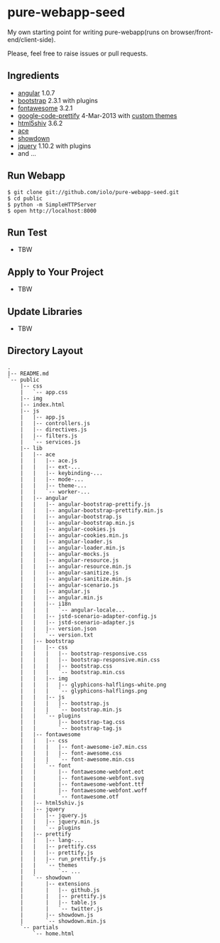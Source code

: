 pure-webapp-seed
================

My own starting point for writing pure-webapp(runs on browser/front-end/client-side).

Please, feel free to raise issues or pull requests.

Ingredients
-----------

* [angular](http://angularjs.org) 1.0.7
* [bootstrap](http://getbootstrap.com) 2.3.1 with plugins
* [fontawesome](http://fortawesome.github.com/Font-Awesome/) 3.2.1
* [google-code-prettify](http://code.google.com/p/google-code-prettify/) 4-Mar-2013 with [custom themes](http://jmblog.github.com/color-themes-for-google-code-prettify/)
* [html5shiv](https://github.com/aFarkas/html5shiv) 3.6.2
* [ace](http://ace.ajax.org)
* [showdown](https://github.com/coreyti/showdown)
* [jquery](http://jquery.com) 1.10.2 with plugins
* and ...

Run Webapp
----------

```
$ git clone git://github.com/iolo/pure-webapp-seed.git
$ cd public
$ python -m SimpleHTTPServer
$ open http://localhost:8000
```

Run Test
--------

* TBW

Apply to Your Project
---------------------

* TBW

Update Libraries
----------------

* TBW

Directory Layout
----------------

```
.
|-- README.md
`-- public
    |-- css
    |   `-- app.css
    |-- img
    |-- index.html
    |-- js
    |   |-- app.js
    |   |-- controllers.js
    |   |-- directives.js
    |   |-- filters.js
    |   `-- services.js
    |-- lib
    |   |-- ace
    |   |   |-- ace.js
    |   |   |-- ext-...
    |   |   |-- keybinding-...
    |   |   |-- mode-...
    |   |   |-- theme-...
    |   |   `-- worker-...
    |   |-- angular
    |   |   |-- angular-bootstrap-prettify.js
    |   |   |-- angular-bootstrap-prettify.min.js
    |   |   |-- angular-bootstrap.js
    |   |   |-- angular-bootstrap.min.js
    |   |   |-- angular-cookies.js
    |   |   |-- angular-cookies.min.js
    |   |   |-- angular-loader.js
    |   |   |-- angular-loader.min.js
    |   |   |-- angular-mocks.js
    |   |   |-- angular-resource.js
    |   |   |-- angular-resource.min.js
    |   |   |-- angular-sanitize.js
    |   |   |-- angular-sanitize.min.js
    |   |   |-- angular-scenario.js
    |   |   |-- angular.js
    |   |   |-- angular.min.js
    |   |   |-- i18n
    |   |   |   `-- angular-locale...
    |   |   |-- jstd-scenario-adapter-config.js
    |   |   |-- jstd-scenario-adapter.js
    |   |   |-- version.json
    |   |   `-- version.txt
    |   |-- bootstrap
    |   |   |-- css
    |   |   |   |-- bootstrap-responsive.css
    |   |   |   |-- bootstrap-responsive.min.css
    |   |   |   |-- bootstrap.css
    |   |   |   `-- bootstrap.min.css
    |   |   |-- img
    |   |   |   |-- glyphicons-halflings-white.png
    |   |   |   `-- glyphicons-halflings.png
    |   |   |-- js
    |   |   |   |-- bootstrap.js
    |   |   |   `-- bootstrap.min.js
    |   |   `-- plugins
    |   |       |-- bootstrap-tag.css
    |   |       `-- bootstrap-tag.js
    |   |-- fontawesome
    |   |   |-- css
    |   |   |   |-- font-awesome-ie7.min.css
    |   |   |   |-- font-awesome.css
    |   |   |   `-- font-awesome.min.css
    |   |   `-- font
    |   |       |-- fontawesome-webfont.eot
    |   |       |-- fontawesome-webfont.svg
    |   |       |-- fontawesome-webfont.ttf
    |   |       |-- fontawesome-webfont.woff
    |   |       `-- fontawesome.otf
    |   |-- html5shiv.js
    |   |-- jquery
    |   |   |-- jquery.js
    |   |   |-- jquery.min.js
    |   |   `-- plugins
    |   |-- prettify
    |   |   |-- lang-...
    |   |   |-- prettify.css
    |   |   |-- prettify.js
    |   |   |-- run_prettify.js
    |   |   `-- themes
    |   |       `-- ...
    |   `-- showdown
    |       |-- extensions
    |       |   |-- github.js
    |       |   |-- prettify.js
    |       |   |-- table.js
    |       |   `-- twitter.js
    |       |-- showdown.js
    |       `-- showdown.min.js
    `-- partials
        `-- home.html
```
